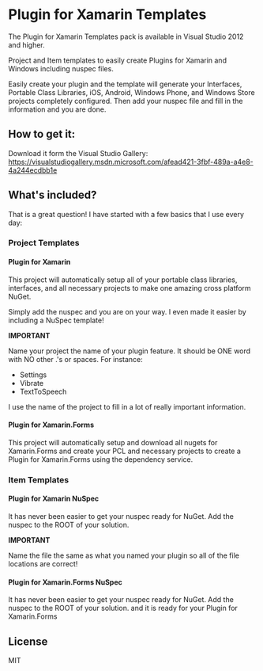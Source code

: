 Plugin for Xamarin Templates
=====================

The Plugin for Xamarin Templates pack is available in Visual Studio 2012 and higher.

Project and Item templates to easily create Plugins for Xamarin and Windows including nuspec files.

Easily create your plugin and the template will generate your Interfaces, Portable Class Libraries, iOS, Android, Windows Phone, and Windows Store projects completely configured. Then add your nuspec file and fill in the information and you are done.


## How to get it:
Download it form the Visual Studio Gallery: https://visualstudiogallery.msdn.microsoft.com/afead421-3fbf-489a-a4e8-4a244ecdbb1e

## What's included?
That is a great question! I have started with a few basics that I use every day:

### Project Templates

#### Plugin for Xamarin
This project will automatically setup all of your portable class libraries, interfaces, and all necessary projects to make one amazing cross platform NuGet.

Simply add the nuspec and you are on your way. I even made it easier by including a NuSpec template!

**IMPORTANT**

Name your project the name of your plugin feature. It should be ONE word with NO other .'s or spaces. For instance:

* Settings
* Vibrate
* TextToSpeech

I use the name of the project to fill in a lot of really important information.


#### Plugin for Xamarin.Forms
This project will automatically setup and download all nugets for Xamarin.Forms and create your PCL and necessary projects to create a Plugin for Xamarin.Forms using the dependency service.

### Item Templates

#### Plugin for Xamarin NuSpec

It has never been easier to get your nuspec ready for NuGet. Add the nuspec to the ROOT of your solution.

**IMPORTANT**

Name the file the same as what you named your plugin so all of the file locations are correct!

#### Plugin for Xamarin.Forms NuSpec

It has never been easier to get your nuspec ready for NuGet. Add the nuspec to the ROOT of your solution. and it is ready for your Plugin for Xamarin.Forms

## License

MIT
